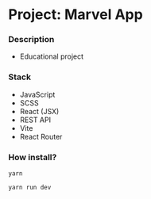 # Project: Marvel App

### Description

* Educational project

### Stack

* JavaScript
* SCSS
* React (JSX)
* REST API
* Vite
* React Router

### How install?

```
yarn
  ```

```
yarn run dev
  ```
